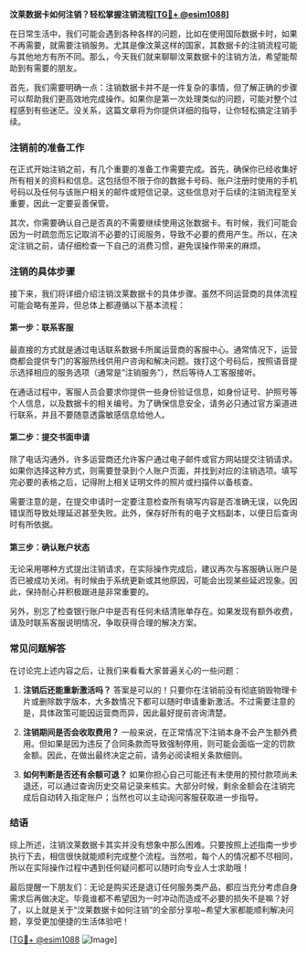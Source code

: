 **汶莱数据卡如何注销？轻松掌握注销流程[[TG💪+ @esim1088](https://t.me/s/esim1088)]**

在日常生活中，我们可能会遇到各种各样的问题，比如在使用国际数据卡时，如果不再需要，就需要注销服务。尤其是像汶莱这样的国家，其数据卡的注销流程可能与其他地方有所不同。那么，今天我们就来聊聊汶莱数据卡的注销方法，希望能帮助到有需要的朋友。

首先，我们需要明确一点：注销数据卡并不是一件复杂的事情，但了解正确的步骤可以帮助我们更高效地完成操作。如果你是第一次处理类似的问题，可能对整个过程感到有些迷茫。没关系，这篇文章将为你提供详细的指导，让你轻松搞定注销手续。

### 注销前的准备工作

在正式开始注销之前，有几个重要的准备工作需要完成。首先，确保你已经收集好所有相关的资料和信息。这包括但不限于你的数据卡号码、账户注册时使用的手机号码以及任何与该账户相关的邮件或短信记录。这些信息对于后续的注销流程至关重要，因此一定要妥善保管。

其次，你需要确认自己是否真的不需要继续使用这张数据卡。有时候，我们可能会因为一时疏忽而忘记取消不必要的订阅服务，导致不必要的费用产生。所以，在决定注销之前，请仔细检查一下自己的消费习惯，避免误操作带来的麻烦。

### 注销的具体步骤

接下来，我们将详细介绍注销汶莱数据卡的具体步骤。虽然不同运营商的具体流程可能会略有差异，但总体上都遵循以下基本流程：

#### 第一步：联系客服

最直接的方式就是通过电话联系数据卡所属运营商的客服中心。通常情况下，运营商都会提供专门的客服热线供用户咨询和解决问题。拨打这个号码后，按照语音提示选择相应的服务选项（通常是“注销服务”），然后等待人工客服接听。

在通话过程中，客服人员会要求你提供一些身份验证信息，如身份证号、护照号等个人信息，以及数据卡的相关编号。为了确保信息安全，请务必只通过官方渠道进行联系，并且不要随意透露敏感信息给他人。

#### 第二步：提交书面申请

除了电话沟通外，许多运营商还允许客户通过电子邮件或官方网站提交注销请求。如果你选择这种方式，则需要登录到个人账户页面，并找到对应的注销选项。填写完必要的表格之后，记得附上相关证明文件的照片或扫描件以备核查。

需要注意的是，在提交申请时一定要注意检查所有填写内容是否准确无误，以免因错误而导致处理延迟甚至失败。此外，保存好所有的电子文档副本，以便日后查询时有所依据。

#### 第三步：确认账户状态

无论采用哪种方式提出注销请求，在实际操作完成后，建议再次与客服确认账户是否已被成功关闭。有时候由于系统更新或其他原因，可能会出现某些延迟现象。因此，保持耐心并积极跟进是非常重要的。

另外，别忘了检查银行账户中是否有任何未结清账单存在。如果发现有额外收费，请及时联系客服说明情况，争取获得合理的解决方案。

### 常见问题解答

在讨论完上述内容之后，让我们来看看大家普遍关心的一些问题：

1. **注销后还能重新激活吗？**
   答案是可以的！只要你在注销前没有彻底销毁物理卡片或删除数字版本，大多数情况下都可以随时申请重新激活。不过需要注意的是，具体政策可能因运营商而异，因此最好提前咨询清楚。

2. **注销期间是否会收取费用？**
   一般来说，在正常情况下注销本身不会产生额外费用。但如果是因为违反了合同条款而导致强制停用，则可能会面临一定的罚款金额。因此，在做出最终决定之前，请务必阅读相关条款细则。

3. **如何判断是否还有余额可退？**
   如果你担心自己可能还有未使用的预付款项尚未退还，可以通过查询历史交易记录来核实。大部分时候，剩余金额会在注销完成后自动转入指定账户；当然也可以主动询问客服获取进一步指导。

### 结语

综上所述，注销汶莱数据卡其实并没有想象中那么困难。只要按照上述指南一步步执行下去，相信很快就能顺利完成整个流程。当然啦，每个人的情况都不尽相同，所以在实际操作过程中遇到任何疑问都可以随时向专业人士求助哦！

最后提醒一下朋友们：无论是购买还是退订任何服务类产品，都应当充分考虑自身需求后再做决定。毕竟谁都不希望因为一时冲动而造成不必要的损失不是嘛？好了，以上就是关于“汶莱数据卡如何注销”的全部分享啦~希望大家都能顺利解决问题，享受更加便捷的生活体验吧！

[[TG💪+ @esim1088](https://t.me/s/esim1088) ![Image](https://i.postimg.cc/4NQfJmqS/Snipaste-2025-05-13-00-14-12.png)]